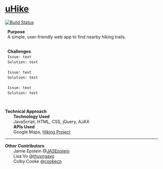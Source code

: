 # [uHike]
[![Build Status](https://travis-ci.org/joemccann/dillinger.svg?branch=master)](https://travis-ci.org/joemccann/dillinger)



&nbsp; **Purpose** </br>
&nbsp; A simple, user-friendly web app to find nearby hiking trails. </br></br>

&nbsp; **Challenges**
</br>&nbsp; `` Issue: text ``
</br>&nbsp; ``Solution: text ``
</br>
</br>&nbsp; `` Issue: text ``
</br>&nbsp; ``Solution: text ``
</br>
</br>&nbsp; `` Issue: text ``
</br>&nbsp; ``Solution: text ``

</br>

**Technical Approach** </br>
&nbsp;&nbsp;&nbsp;&nbsp;&nbsp;&nbsp; **Technology Used** </br>
&nbsp;&nbsp;&nbsp;&nbsp;&nbsp;&nbsp; JavaScript, HTML, CSS, jQuery, AJAX </br>
&nbsp;&nbsp;&nbsp;&nbsp;&nbsp;&nbsp; **APIs Used** </br>
&nbsp;&nbsp;&nbsp;&nbsp;&nbsp;&nbsp; Google Maps, [Hiking Project] </br>

-----
**Other Contributors** </br>
&nbsp;&nbsp;&nbsp;&nbsp;&nbsp;&nbsp;&nbsp;Jamie Epstein @[JASEpstein] </br>
&nbsp;&nbsp;&nbsp;&nbsp;&nbsp;&nbsp;&nbsp;Lisa Vo @[thuyngavo] </br>
&nbsp;&nbsp;&nbsp;&nbsp;&nbsp;&nbsp;&nbsp;Colby Cooke @[cookecn] </br> 

 [uHike]: <https://mprestonsparks.github.io/uHike/>
 [JASEpstein]: <https://github.com/JASEpstein/>
 [thuyngavo]: <https://github.com/thuyngavo/>
 [cookecn]: <https://github.com/cookecn/>
 [Hiking Project]: <https://www.hikingproject.com/data/>
